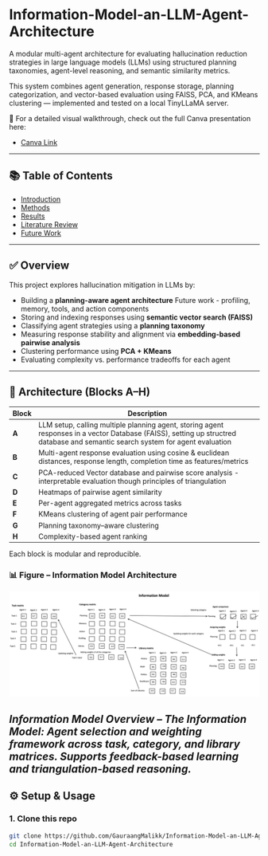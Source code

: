 # Information-Model-an-LLM-Agent-Architecture

A modular multi-agent architecture for evaluating hallucination reduction strategies in large language models (LLMs) using structured planning taxonomies, agent-level reasoning, and semantic similarity metrics.

This system combines agent generation, response storage, planning categorization, and vector-based evaluation using FAISS, PCA, and KMeans clustering — implemented and tested on a local TinyLLaMA server.

📘 For a detailed visual walkthrough, check out the full Canva presentation here:  
- [Canva Link](https://www.canva.com/design/DAGjtP7hnFw/JUAe152lLyDQ9HO9pAIOqg/edit?utm_content=DAGjtP7hnFw&utm_campaign=designshare&utm_medium=link2&utm_source=sharebutton)

---
## 📚 Table of Contents

- [Introduction](https://github.com/GauraangMalikk/Information-Model-an-LLM-Agent-Architecture/blob/main/GIT%20REPOSITORY/LLM%20%2B%20Agent/paper/intro.md)
- [Methods](https://github.com/GauraangMalikk/Information-Model-an-LLM-Agent-Architecture/blob/main/GIT%20REPOSITORY/LLM%20%2B%20Agent/methods/methods.md)
- [Results](https://github.com/GauraangMalikk/Information-Model-an-LLM-Agent-Architecture/blob/main/GIT%20REPOSITORY/LLM%20%2B%20Agent/results/results.md)
- [Literature Review](https://github.com/GauraangMalikk/Information-Model-an-LLM-Agent-Architecture/blob/main/GIT%20REPOSITORY/LLM%20%2B%20Agent/lit_review/literature_review.md)
- [Future Work](https://github.com/GauraangMalikk/Information-Model-an-LLM-Agent-Architecture/blob/main/GIT%20REPOSITORY/LLM%20%2B%20Agent/future_work/future_work.md)

---

## ✅ Overview

This project explores hallucination mitigation in LLMs by:
- Building a **planning-aware agent architecture** Future work - profiling, memory, tools, and action components
- Storing and indexing responses using **semantic vector search (FAISS)**
- Classifying agent strategies using a **planning taxonomy**
- Measuring response stability and alignment via **embedding-based pairwise analysis**
- Clustering performance using **PCA + KMeans**
- Evaluating complexity vs. performance tradeoffs for each agent

---

## 🧱 Architecture (Blocks A–H)

| Block | Description |
|-------|-------------|
| **A** | LLM setup, calling multiple planning agent, storing agent responses in a vector Database (FAISS), setting up structred database and semantic search system for agent evaluation |
| **B** | Multi-agent response evaluation using cosine & euclidean distances, response length, completion time as features/metrics |
| **C** | PCA-reduced Vector database and pairwise score analysis - interpretable evaluation though principles of triangulation |  
| **D** | Heatmaps of pairwise agent similarity |
| **E** | Per-agent aggregated metrics across tasks |
| **F** | KMeans clustering of agent pair performance |
| **G** | Planning taxonomy–aware clustering |
| **H** | Complexity-based agent ranking |

Each block is modular and reproducible.

### 📊 Figure – Information Model Architecture

![Information Model Overview](https://github.com/GauraangMalikk/Information-Model-an-LLM-Agent-Architecture/blob/main/GIT%20REPOSITORY/LLM%20%2B%20Agent/figures/infomod.png?raw=true)

*Information Model Overview – The Information Model: Agent selection and weighting framework across task, category, and library matrices. Supports feedback-based learning and triangulation-based reasoning.*
---

## ⚙️ Setup & Usage

### 1. Clone this repo

```bash
git clone https://github.com/GauraangMalikk/Information-Model-an-LLM-Agent-Architecture.git
cd Information-Model-an-LLM-Agent-Architecture
